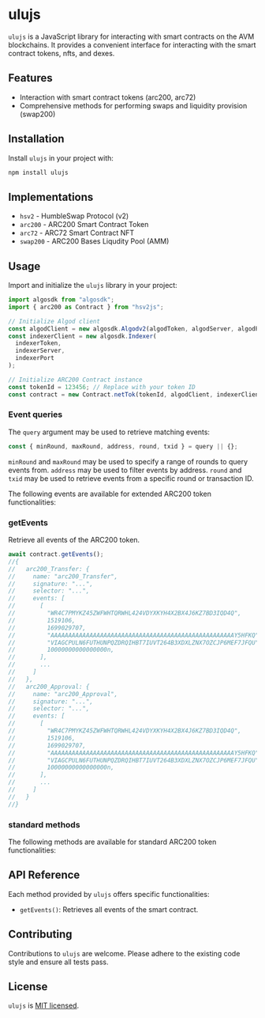 # ulujs

`ulujs` is a JavaScript library for interacting with smart contracts on the AVM blockchains. It provides a convenient interface for interacting with the smart contract tokens, nfts, and dexes.

## Features

- Interaction with smart contract tokens (arc200, arc72)
- Comprehensive methods for performing swaps and liquidity provision (swap200)

## Installation

Install `ulujs` in your project with:

```bash
npm install ulujs
```

## Implementations

- `hsv2` - HumbleSwap Protocol (v2)
- `arc200` - ARC200 Smart Contract Token
- `arc72` - ARC72 Smart Contract NFT
- `swap200` - ARC200 Bases Liqudity Pool (AMM)
  
## Usage

Import and initialize the `ulujs` library in your project:

```javascript
import algosdk from "algosdk";
import { arc200 as Contract } from "hsv2js";

// Initialize Algod client
const algodClient = new algosdk.Algodv2(algodToken, algodServer, algodPort);
const indexerClient = new algosdk.Indexer(
  indexerToken,
  indexerServer,
  indexerPort
);

// Initialize ARC200 Contract instance
const tokenId = 123456; // Replace with your token ID
const contract = new Contract.netTok(tokenId, algodClient, indexerClient);
```

### Event queries

The `query` argument may be used to retrieve matching events:

```javascript
const { minRound, maxRound, address, round, txid } = query || {};
```

`minRound` and `maxRound` may be used to specify a range of rounds to query events from. `address` may be used to filter events by address. `round` and `txid` may be used to retrieve events from a specific round or transaction ID.

The following events are available for extended ARC200 token functionalities:

### getEvents

Retrieve all events of the ARC200 token.

```javascript
await contract.getEvents();
//{
//   arc200_Transfer: {
//     name: "arc200_Transfer",
//     signature: "...",
//     selector: "...",
//     events: [
//       [
//         "WR4C7PMYKZ45ZWFWHTQRWHL424VDYXKYH4X2BX4J6KZ7BD3IQD4Q",
//         1519106,
//         1699029707,
//         "AAAAAAAAAAAAAAAAAAAAAAAAAAAAAAAAAAAAAAAAAAAAAAAAAAAAY5HFKQ",
//         "VIAGCPULN6FUTHUNPQZDRQIHBT7IUVT264B3XDXLZNX7OZCJP6MEF7JFQU",
//         10000000000000000n,
//       ],
//       ...
//     ]
//   },
//   arc200_Approval: {
//     name: "arc200_Approval",
//     signature: "...",
//     selector: "...",
//     events: [
//       [
//         "WR4C7PMYKZ45ZWFWHTQRWHL424VDYXKYH4X2BX4J6KZ7BD3IQD4Q",
//         1519106,
//         1699029707,
//         "AAAAAAAAAAAAAAAAAAAAAAAAAAAAAAAAAAAAAAAAAAAAAAAAAAAAY5HFKQ",
//         "VIAGCPULN6FUTHUNPQZDRQIHBT7IUVT264B3XDXLZNX7OZCJP6MEF7JFQU",
//         10000000000000000n,
//       ],
//       ...
//     ]
//   }
//}
```

### standard methods

The following methods are available for standard ARC200 token functionalities:

## API Reference

Each method provided by `ulujs` offers specific functionalities:

- `getEvents()`: Retrieves all events of the smart contract.

## Contributing

Contributions to `ulujs` are welcome. Please adhere to the existing code style and ensure all tests pass.

## License

`ulujs` is [MIT licensed](./LICENSE).
